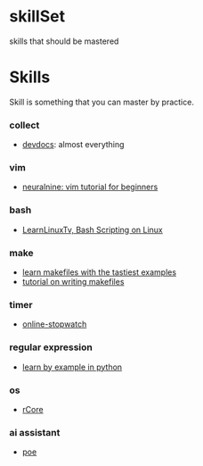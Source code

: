 # skillSet
skills that should be mastered
# Skills
Skill is something that you can master by practice.
### collect
- [devdocs](https://devdocs.io/): almost everything
### vim
- [neuralnine: vim tutorial for beginners](https://www.youtube.com/watch?v=RZ4p-saaQkc)
### bash
- [LearnLinuxTv, Bash Scripting on Linux](https://www.youtube.com/watch?v=2733cRPudvI&list=PLT98CRl2KxKGj-VKtApD8-zCqSaN2mD4w)
### make
- [learn makefiles with the tastiest examples](https://makefiletutorial.com/)
- [tutorial on writing makefiles](https://www.math.colostate.edu/~yzhou/computer/writemakefile.html)
### timer
- [online-stopwatch](https://www.online-stopwatch.com/timer/10minutes/)
### regular expression
- [learn by example in python](https://learnbyexample.github.io/py_regular_expressions/cover.html)
### os
- [rCore](https://rcore-os.cn/rCore-Tutorial-Book-v3/)
### ai assistant
- [poe](https://poe.com/)


